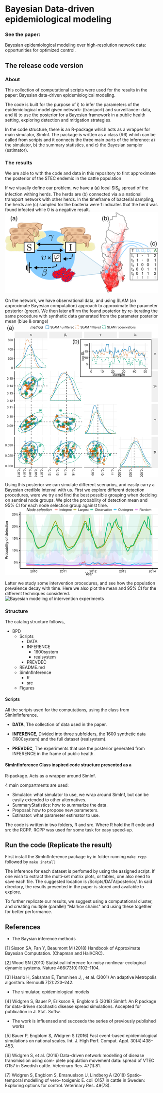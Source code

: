 # Bayesian Data-driven epidemiological modeling
### See the paper:
Bayesian epidemiological modeling over high-resolution network data: opportunities for optimized control.


## The release code version

### About
This collection of computational scripts were used for the results in
the paper: Bayesian data-driven epidemiological modeling.

The code is built for the purpose of i) to infer the parameters of the
epidemiological model given network- (transport) and surveillance-
data, and ii) to use the posterior for a Bayesian framework in a public
health setting, exploring detection and mitigation strategies.

In the code structure, there is an R-package which acts as a wrapper
for main simulator, SimInf. The package is written as a class (R6)
which can be called from scripts and it connects the three main parts
of the inference: a) the simulator, b) the summary statistics, and c)
the Bayesian sampler (estimator).

### The results
We are able to with the code and data in this repository to first
approximate the posterior of the STEC endemic in the cattle population

If we visually define our problem, we have a (a) local $\text{SIS}_E$
spread of the infection withing herds. The herds are (b) connected via
a a national transport network with other herds. In the timeframe of
bacterial sampling, the herds are (c) sampled for the bacteria were 1
indicates that the herd was found infected while 0 is a negative
result.  ![Visualization of the modeling problem](/Figures/introSingle.png)

On the network, we have observational data, and using SLAM (an
approximate Bayesian computation) approach to approximate the
parameter posterior (green). We then later affirm the found posterior
by re-iterating the same procedure with synthetic data generated from
the parameter posterior mean (blue & orange)
![Approximatedposteriordistribution](/Figures/realMultiPosterior.png)

Using this posterior we can simulate different scenarios, and easily
carry a Bayesian credible interval with us. First we explore different
detection procedures, were we try and find the best possible grouping
when deciding on sentinel node groups. We plot the probability of
detection mean and 95% CI for each node selection group against time.
![Bayesian modeling of detection experiments](/Figures/detection.png)

Latter we study some intervention procedures, and see how the
population prevalence decay with time. Here we also plot the mean and
95% CI for the different techniques considered.  ![Bayesian modeling
of intervention experiments](/Figures/intervention.png)


### Structure
The catalog structure follows,

* BPD
  - Scripts
    - DATA
    - INFERENCE
      - 1600system
      - realsystem
    - PREVDEC
  - README.md
  - SimInfInference
    - R
    - src
  - Figures

#### Scripts
All the scripts used for the computations, using the class from SimInfInference.

* **DATA**, The collection of data used in the paper.

* **INFERENCE**, Divided into three subfolders, the 1600 synthetic data
  (1600system) and the full dataset (realsystem).

* **PREVDEC**, The experiments that use the posterior generated from
  INFERENCE in the frame of public health.

#### SimInfInference Class inspired code structure presented as a
R-package. Acts as a wrapper around SimInf.

4 main compartments are used:
* Simulator: what simulator to use, we
  wrap around SimInf, but can be easily extended to other alternatives.
* SummaryStatistics: how to summarize the data.
* Proposal: how to propose new parameters.
* Estimator: what parameter estimator to use.

The code is written in two folders, R and src. Where R hold the R code
and src the RCPP. RCPP was used for some task for easy speed-up.

## Run the code (Replicate the result)
First install the SimInfInference package by in folder running `make rcpp` followed by `make install`

The inference for each dataset is perfomed by using the assigned script.
If one wish to extract the multi-set matrix plots, or tables, one also need
to save each file. The suggested location is /Scripts/DATA/posterior/.
In said directory, the results presented in the paper is stored and available to explore.

To further replicate our results, we suggest using a computational cluster, and
creating multiple (parallel) "Markov chains" and using these together for better
performance.

## References

* The Baysian inference methods

[1] Sisson SA, Fan Y, Beaumont M (2018) Handbook of Approximate
Bayesian Computation.  (Chapman and Hall/CRC).

[2] Wood SN (2010) Statistical inference for noisy nonlinear
ecological dynamic systems. Nature 466(7310):1102–1104.

[3] Haario H, Saksman E, Tamminen J, , et al. (2001) An adaptive
Metropolis algorithm. Bernoulli 7(2):223–242.

* The simulator, epidemiological models

[4] Widgren S, Bauer P, Eriksson R, Engblom S (2018) SimInf: An R
package for data-driven stochastic disease spread
simulations. Accepted for publication in J. Stat. Softw.

* The work is influensed and succeeds the series of previously published works

[5] Bauer P, Engblom S, Widgren S (2016) Fast event-based
epidemiological simulations on national scales. Int. J. High
Perf. Comput. Appl. 30(4):438–453.

[6] Widgren S, et al. (2016) Data-driven network modelling of disease
transmission using com- plete population movement data: spread of VTEC
O157 in Swedish cattle. Veterinary Res.  47(1):81.

[7] Widgren S, Engblom S, Emanuelson U, Lindberg A (2018)
Spatio-temporal modelling of vero- toxigenic E. coli O157 in cattle in
Sweden: Exploring options for control. Veterinary Res.  49(78).
